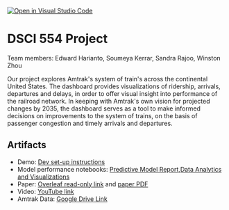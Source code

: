[![Open in Visual Studio Code](https://classroom.github.com/assets/open-in-vscode-c66648af7eb3fe8bc4f294546bfd86ef473780cde1dea487d3c4ff354943c9ae.svg)](https://classroom.github.com/online_ide?assignment_repo_id=9291519&assignment_repo_type=AssignmentRepo)
# DSCI 554 Project


Team members: Edward Harianto, Soumeya Kerrar,  Sandra Rajoo, Winston Zhou

Our project explores Amtrak's system of train's across the continental United States. The dashboard provides visualizations of ridership, arrivals, departures and delays, in order to offer visual insight into performance of the railroad network. In keeping with Amtrak's own vision for projected changes by 2035, the dashboard serves as a tool to make informed decisions on improvements to the system of trains, on the basis of passenger congestion and timely arrivals and departures.

## Artifacts

- Demo: [Dev set-up instructions](https://github.com/DSCI-554/project-data-demystifiers/blob/master/demo/README.md)
- Model performance notebooks: [Predictive Model Report](https://github.com/DSCI-554/project-data-demystifiers/blob/master/model/predictiveModelReport.ipynb),[Data Analytics and Visualizations](https://github.com/DSCI-554/project-data-demystifiers/blob/master/model/Visualization%20of%20data%20analysis.ipynb)
- Paper: [Overleaf read-only link](https://www.overleaf.com/read/sgqspttqwjyn) and [paper PDF](paper/paper.pdf)
- Video: [YouTube link](https://youtu.be/Zt5d2lR-Mv8)
- Amtrak Data: [Google Drive Link](https://drive.google.com/drive/folders/1KyUyjOkP1ko9KdRMU7CAmNlFhoNeHvBt?usp=sharing)
